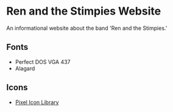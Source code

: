 # Ren and the Stimpies Website
An informational website about the band 'Ren and the Stimpies.'

## Fonts
- Perfect DOS VGA 437
- Alagard

## Icons
- [Pixel Icon Library](https://pixeliconlibrary.com/license/)